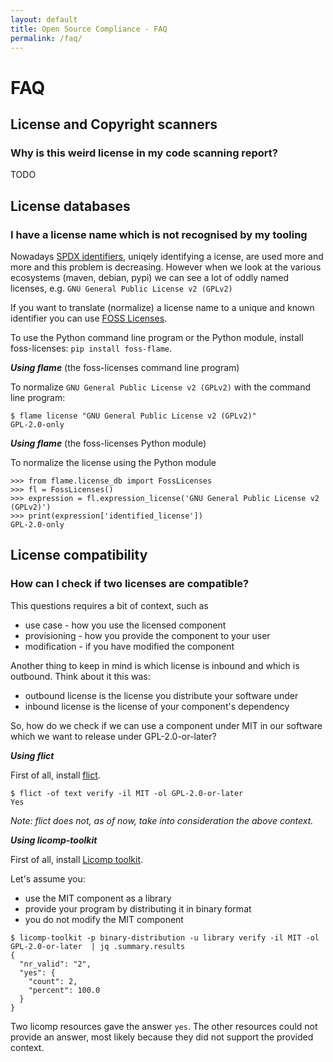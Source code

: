 ```yaml
---
layout: default
title: Open Source Compliance - FAQ
permalink: /faq/
---
```


# FAQ

## License and Copyright scanners

### Why is this weird license in my code scanning report?

TODO

## License databases

### I have a license name which is not recognised by my tooling

Nowadays [SPDX identifiers](https://spdx.org/licenses), uniqely identifying a icense, are used more and more and this problem is decreasing. However when we look at the various ecosystems (maven, debian, pypi) we can see a lot of oddly named licenses, e.g. `GNU General Public License v2 (GPLv2)`

If you want to translate (normalize) a license name to a unique and known identifier you can use [FOSS Licenses](https://github.com/hesa/foss-licenses).

To use the Python command line program or the Python module, install foss-licenses: `pip install foss-flame`.

***Using flame*** (the foss-licenses command line program)

To normalize `GNU General Public License v2 (GPLv2)` with the command line program:
```
$ flame license "GNU General Public License v2 (GPLv2)"
GPL-2.0-only
```

***Using flame*** (the foss-licenses Python module)

To normalize the license using the Python module
```
>>> from flame.license_db import FossLicenses
>>> fl = FossLicenses()
>>> expression = fl.expression_license('GNU General Public License v2 (GPLv2)')
>>> print(expression['identified_license'])
GPL-2.0-only
```

## License compatibility

### How can I check if two licenses are compatible?

This questions requires a bit of context, such as
* use case - how you use the licensed component
* provisioning - how you provide the component to your user
* modification - if you have modified the component

Another thing to keep in mind is which license is inbound and which is outbound. Think about it this was:
* outbound license is the license you distribute your software under
* inbound license is the license of your component's dependency

So, how do we check if we can use a component under MIT in our software which we want to release under GPL-2.0-or-later?

***Using flict***

First of all, install [flict](https://github.com/vinland-technology/flict).

```
$ flict -of text verify -il MIT -ol GPL-2.0-or-later
Yes
```

*Note: flict does not, as of now, take into consideration the above context.*


***Using licomp-toolkit***

First of all, install [Licomp toolkit](https://github.com/hesa/licomp-toolkit).

Let's assume you:
* use the MIT component as a library
* provide your program by distributing it in binary format
* you do not modify the MIT component

```
$ licomp-toolkit -p binary-distribution -u library verify -il MIT -ol GPL-2.0-or-later  | jq .summary.results
{
  "nr_valid": "2",
  "yes": {
    "count": 2,
    "percent": 100.0
  }
}
```

Two licomp resources gave the answer `yes`. The other resources could not provide an answer, most likely because they did not support the provided context.